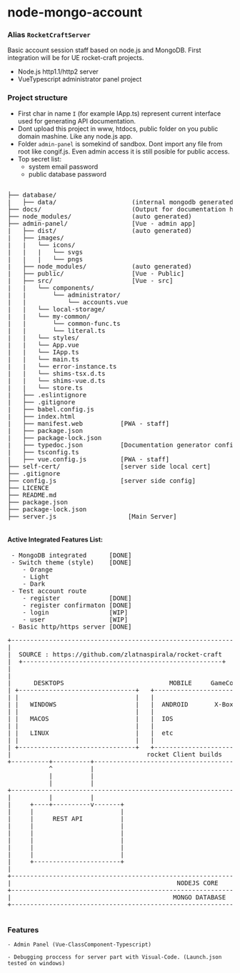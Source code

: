 
# node-mongo-account
### Alias `RocketCraftServer`

Basic account session staff based on node.js and MongoDB.
First integration will be for UE rocket-craft projects.

 - Node.js http1.1/http2 server
 - VueTypescript administrator panel project


### Project structure ###

 - First char in name `I` (for example IApp.ts) represent 
   current interface used for generating API documentation.
 - Dont upload this project in www, htdocs, public folder
   on you public domain mashine. Like any node.js app.
 - Folder `admin-panel` is somekind of sandbox.
   Dont import any file from root like congif.js.
   Even admin access it is still posible for public access.
 - Top secret list: 
      - system email password
      - public database password

<pre>

├── database/ 
|   ├── data/                    (internal mongodb generated) 
├── docs/                        (Output for documentation html)
├── node_modules/                (auto generated)
├── admin-panel/                 [Vue - admin app]
|   ├── dist/                    (auto generated)
|   ├── images/
|   |   └── icons/
|   |   |   └── svgs
|   |   |   └── pngs
|   ├── node_modules/            (auto generated)
|   ├── public/                  [Vue - Public]
|   ├── src/                     [Vue - src]
|   |   └── components/            
|   |       └── administrator/
|   |           └── accounts.vue
|   |   └── local-storage/
|   |   └── my-common/
|   |       └── common-func.ts
|   |       └── literal.ts
|   |   └── styles/
|   |   └── App.vue
|   |   └── IApp.ts
|   |   └── main.ts
|   |   └── error-instance.ts
|   |   └── shims-tsx.d.ts
|   |   └── shims-vue.d.ts
|   |   └── store.ts
|   ├── .eslintignore
|   ├── .gitignore
|   ├── babel.config.js
|   ├── index.html
|   ├── manifest.web          [PWA - staff]
|   ├── package.json
|   ├── package-lock.json
|   ├── typedoc.json          [Documentation generator config]
|   ├── tsconfig.ts
|   ├── vue.config.js         [PWA - staff]
├── self-cert/                [server side local cert]
├── .gitignore        
├── config.js                 [server side config]
├── LICENCE
├── README.md
├── package.json                
├── package-lock.json
├── server.js                   [Main Server]

</pre>

#### Active Integrated Features List:
<pre>
 - MongoDB integrated      [DONE]
 - Switch theme (style)    [DONE]
    - Orange
    - Light
    - Dark
 - Test account route
    - register             [DONE]
    - register confirmaton [DONE]
    - login                [WIP]
    - user                 [WIP]
 - Basic http/https server [DONE]
</pre>


<pre>
+-------------------------------------------------------------------------------------------------------+
|                                                                                                       |
|  SOURCE : https://github.com/zlatnaspirala/rocket-craft                                               |
|  +-----------------------------------------------------+                                              |
|                                                                                                       |
|                                                                                                       |
|      DESKTOPS                            MOBILE     GameConsoles          WEB                         |
| +-------------------------------+   +------------------------------+  +----------------------------+  |
| |                               |   |                              |  |                            |  |
| |   WINDOWS                     |   |  ANDROID       X-Box         |  | Unreal export direct from  |  |
| |                               |   |                              |  | 4.22 or use engine who was |  |
| |   MACOS                       |   |  IOS                         |  | builded from source.       |  |
| |                               |   |                              |  |                            |  |
| |   LINUX                       |   |  etc                         |  | Also can be used by any    |  |
| |                               |   |                              |  | web application            |  |
| +-------------------------------+   +------------------------------+  +----------------------------+  |
|                                    rocket Client builds                                               |
+----------+----------+---------------------------------------------------------------------------------+
           ^          |
           |          |
           |          |
+-------------------------------------------------------------------------------------------------------+
|          |          |                                                                                 |
|     +----+----------v-------+                                       +-----------------------------+   |
|     |                       |                                       |                             |   |
|     |     REST API          |                                       |  HTTP, HTTPS (1.1 or 2)     |   |
|     |                       |                                       |                             |   |
|     |                       |                                       +-----------------------------+   |
|     |                       |                                                                         |
|     |                       |                                                                         |
|     |                       |                                                                         |
|     +-----------------------+                                                                         |
|                                                                                                       |
+-------------------------------------------------------------------------------------------------------+
|                                            NODEJS CORE                                                |
+-------------------------------------------------------------------------------------------------------+
|                                           MONGO DATABASE                                              |
+-------------------------------------------------------------------------------------------------------+

</pre>

### Features 
 
 `- Admin Panel (Vue-ClassComponent-Typescript)`

 `- Debugging proccess for server part with Visual-Code.
    (Launch.json tested on windows)`

